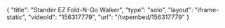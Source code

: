 {
    "title": "Stander EZ Fold-N-Go Walker",
    "type": "solo",
    "layout": "iframe-static",
    "videoId": "156317779",
    "url": "\/tvpembed\/156317779"
}